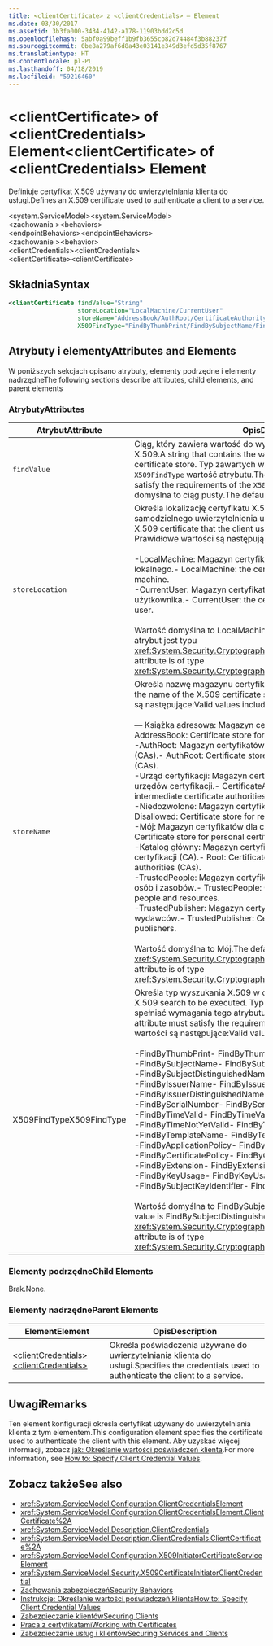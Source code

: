 ```yaml
---
title: <clientCertificate> z <clientCredentials> — Element
ms.date: 03/30/2017
ms.assetid: 3b3fa000-3434-4142-a178-11903bdd2c5d
ms.openlocfilehash: 5abf0a99beff1b9fb3655cb82d74484f3b88237f
ms.sourcegitcommit: 0be8a279af6d8a43e03141e349d3efd5d35f8767
ms.translationtype: HT
ms.contentlocale: pl-PL
ms.lasthandoff: 04/18/2019
ms.locfileid: "59216460"
---
```

# <a name="clientcertificate-of-clientcredentials-element"></a><span data-ttu-id="6d6da-102">\<clientCertificate> of \<clientCredentials> Element</span><span class="sxs-lookup"><span data-stu-id="6d6da-102">\<clientCertificate> of \<clientCredentials> Element</span></span>
<span data-ttu-id="6d6da-103">Definiuje certyfikat X.509 używany do uwierzytelniania klienta do usługi.</span><span class="sxs-lookup"><span data-stu-id="6d6da-103">Defines an X.509 certificate used to authenticate a client to a service.</span></span>  
  
 <span data-ttu-id="6d6da-104">\<system.ServiceModel></span><span class="sxs-lookup"><span data-stu-id="6d6da-104">\<system.ServiceModel></span></span>  
<span data-ttu-id="6d6da-105">\<zachowania ></span><span class="sxs-lookup"><span data-stu-id="6d6da-105">\<behaviors></span></span>  
<span data-ttu-id="6d6da-106">\<endpointBehaviors></span><span class="sxs-lookup"><span data-stu-id="6d6da-106">\<endpointBehaviors></span></span>  
<span data-ttu-id="6d6da-107">\<zachowanie ></span><span class="sxs-lookup"><span data-stu-id="6d6da-107">\<behavior></span></span>  
<span data-ttu-id="6d6da-108">\<clientCredentials></span><span class="sxs-lookup"><span data-stu-id="6d6da-108">\<clientCredentials></span></span>  
<span data-ttu-id="6d6da-109">\<clientCertificate></span><span class="sxs-lookup"><span data-stu-id="6d6da-109">\<clientCertificate></span></span>  
  
## <a name="syntax"></a><span data-ttu-id="6d6da-110">Składnia</span><span class="sxs-lookup"><span data-stu-id="6d6da-110">Syntax</span></span>  
  
```xml  
<clientCertificate findValue="String"
                   storeLocation="LocalMachine/CurrentUser"
                   storeName="AddressBook/AuthRoot/CertificateAuthority/Disallowed/My/Root/TrustedPeople/TrustedPublisher"
                   X509FindType="FindByThumbPrint/FindBySubjectName/FindBySubjectDistinguishedName/FindByIssuerName/FindByIssuerDistinguishedName/FindBySerialNumber/FindByTimeValid/FindByTimeNotYetValid/FindByTemplateName/FindByApplicationPolicy/FindByCertificatePolicy/FindByExtension/FindByKeyUsage/FindBySubjectKeyIdentifier" />
```  
  
## <a name="attributes-and-elements"></a><span data-ttu-id="6d6da-111">Atrybuty i elementy</span><span class="sxs-lookup"><span data-stu-id="6d6da-111">Attributes and Elements</span></span>  
 <span data-ttu-id="6d6da-112">W poniższych sekcjach opisano atrybuty, elementy podrzędne i elementy nadrzędne</span><span class="sxs-lookup"><span data-stu-id="6d6da-112">The following sections describe attributes, child elements, and parent elements</span></span>  
  
### <a name="attributes"></a><span data-ttu-id="6d6da-113">Atrybuty</span><span class="sxs-lookup"><span data-stu-id="6d6da-113">Attributes</span></span>  
  
|<span data-ttu-id="6d6da-114">Atrybut</span><span class="sxs-lookup"><span data-stu-id="6d6da-114">Attribute</span></span>|<span data-ttu-id="6d6da-115">Opis</span><span class="sxs-lookup"><span data-stu-id="6d6da-115">Description</span></span>|  
|---------------|-----------------|  
|`findValue`|<span data-ttu-id="6d6da-116">Ciąg, który zawiera wartość do wyszukania w magazynie certyfikatów X.509.</span><span class="sxs-lookup"><span data-stu-id="6d6da-116">A string that contains the value to search for in the X.509 certificate store.</span></span> <span data-ttu-id="6d6da-117">Typ zawartych w atrybucie musi spełniać wymagania `X509FindType` wartość atrybutu.</span><span class="sxs-lookup"><span data-stu-id="6d6da-117">The type contained in the attribute must satisfy the requirements of the `X509FindType` attribute value.</span></span> <span data-ttu-id="6d6da-118">Wartość domyślna to ciąg pusty.</span><span class="sxs-lookup"><span data-stu-id="6d6da-118">The default is an empty string.</span></span>|  
|`storeLocation`|<span data-ttu-id="6d6da-119">Określa lokalizację certyfikatu X.509, używanego przez klienta do samodzielnego uwierzytelnienia usługi.</span><span class="sxs-lookup"><span data-stu-id="6d6da-119">Specifies the location of the X.509 certificate that the client uses to authenticate itself to the service.</span></span> <span data-ttu-id="6d6da-120">Prawidłowe wartości są następujące:</span><span class="sxs-lookup"><span data-stu-id="6d6da-120">Valid values include the following:</span></span><br /><br /> <span data-ttu-id="6d6da-121">-LocalMachine: Magazyn certyfikatów przypisany do komputera lokalnego.</span><span class="sxs-lookup"><span data-stu-id="6d6da-121">-   LocalMachine: the certificate store assigned to the local machine.</span></span><br /><span data-ttu-id="6d6da-122">-CurrentUser: Magazyn certyfikatów przypisany do bieżącego użytkownika.</span><span class="sxs-lookup"><span data-stu-id="6d6da-122">-   CurrentUser: the certificate store assigned to the current user.</span></span><br /><br /> <span data-ttu-id="6d6da-123">Wartość domyślna to LocalMachine.</span><span class="sxs-lookup"><span data-stu-id="6d6da-123">The default is LocalMachine.</span></span> <span data-ttu-id="6d6da-124">Ten atrybut jest typu <xref:System.Security.Cryptography.X509Certificates.StoreLocation>.</span><span class="sxs-lookup"><span data-stu-id="6d6da-124">This attribute is of type <xref:System.Security.Cryptography.X509Certificates.StoreLocation>.</span></span>|  
|`storeName`|<span data-ttu-id="6d6da-125">Określa nazwę magazynu certyfikatu X.509 do wyszukiwania.</span><span class="sxs-lookup"><span data-stu-id="6d6da-125">Specifies the name of the X.509 certificate store to search.</span></span> <span data-ttu-id="6d6da-126">Prawidłowe wartości są następujące:</span><span class="sxs-lookup"><span data-stu-id="6d6da-126">Valid values include the following:</span></span><br /><br /> <span data-ttu-id="6d6da-127">— Książka adresowa: Magazyn certyfikatów dla innych użytkowników.</span><span class="sxs-lookup"><span data-stu-id="6d6da-127">-   AddressBook: Certificate store for other users.</span></span><br /><span data-ttu-id="6d6da-128">-AuthRoot: Magazyn certyfikatów dla urzędów certyfikacji innych firm (CAs).</span><span class="sxs-lookup"><span data-stu-id="6d6da-128">-   AuthRoot: Certificate store for third-party certificate authorities (CAs).</span></span><br /><span data-ttu-id="6d6da-129">-Urząd certyfikacji: Magazyn certyfikatów dla certyfikatów pośrednich urzędów certyfikacji.</span><span class="sxs-lookup"><span data-stu-id="6d6da-129">-   CertificateAuthority: Certificate store for intermediate certificate authorities (CAs).</span></span><br /><span data-ttu-id="6d6da-130">-Niedozwolone: Magazyn certyfikatów dla odwołanych certyfikatów.</span><span class="sxs-lookup"><span data-stu-id="6d6da-130">-   Disallowed: Certificate store for revoked certificates.</span></span><br /><span data-ttu-id="6d6da-131">-Mój: Magazyn certyfikatów dla certyfikatów osobistych.</span><span class="sxs-lookup"><span data-stu-id="6d6da-131">-   My: Certificate store for personal certificates.</span></span><br /><span data-ttu-id="6d6da-132">-Katalog główny: Magazyn certyfikatów zaufanych głównych urzędów certyfikacji (CA).</span><span class="sxs-lookup"><span data-stu-id="6d6da-132">-   Root: Certificate store for trusted root certificate authorities (CAs).</span></span><br /><span data-ttu-id="6d6da-133">-TrustedPeople: Magazyn certyfikatów dla bezpośrednio zaufanych osób i zasobów.</span><span class="sxs-lookup"><span data-stu-id="6d6da-133">-   TrustedPeople: Certificate store for directly trusted people and resources.</span></span><br /><span data-ttu-id="6d6da-134">-TrustedPublisher: Magazyn certyfikatów dla bezpośrednio zaufanych wydawców.</span><span class="sxs-lookup"><span data-stu-id="6d6da-134">-   TrustedPublisher: Certificate store for directly trusted publishers.</span></span><br /><br /> <span data-ttu-id="6d6da-135">Wartość domyślna to Mój.</span><span class="sxs-lookup"><span data-stu-id="6d6da-135">The default is My.</span></span> <span data-ttu-id="6d6da-136">Ten atrybut jest typu <xref:System.Security.Cryptography.X509Certificates.StoreName>.</span><span class="sxs-lookup"><span data-stu-id="6d6da-136">This attribute is of type <xref:System.Security.Cryptography.X509Certificates.StoreName>.</span></span>|  
|<span data-ttu-id="6d6da-137">X509FindType</span><span class="sxs-lookup"><span data-stu-id="6d6da-137">X509FindType</span></span>|<span data-ttu-id="6d6da-138">Określa typ wyszukania X.509 w celu wykonania.</span><span class="sxs-lookup"><span data-stu-id="6d6da-138">Defines the type of X.509 search to be executed.</span></span> <span data-ttu-id="6d6da-139">Typ zawarty w `findValue` atrybut musi spełniać wymagania tego atrybutu.</span><span class="sxs-lookup"><span data-stu-id="6d6da-139">The type contained in the `findValue` attribute must satisfy the requirements of this attribute.</span></span> <span data-ttu-id="6d6da-140">Prawidłowe wartości są następujące:</span><span class="sxs-lookup"><span data-stu-id="6d6da-140">Valid values include the following:</span></span><br /><br /> <span data-ttu-id="6d6da-141">-FindByThumbPrint</span><span class="sxs-lookup"><span data-stu-id="6d6da-141">-   FindByThumbPrint</span></span><br /><span data-ttu-id="6d6da-142">-FindBySubjectName</span><span class="sxs-lookup"><span data-stu-id="6d6da-142">-   FindBySubjectName</span></span><br /><span data-ttu-id="6d6da-143">-FindBySubjectDistinguishedName</span><span class="sxs-lookup"><span data-stu-id="6d6da-143">-   FindBySubjectDistinguishedName</span></span><br /><span data-ttu-id="6d6da-144">-FindByIssuerName</span><span class="sxs-lookup"><span data-stu-id="6d6da-144">-   FindByIssuerName</span></span><br /><span data-ttu-id="6d6da-145">-FindByIssuerDistinguishedName</span><span class="sxs-lookup"><span data-stu-id="6d6da-145">-   FindByIssuerDistinguishedName</span></span><br /><span data-ttu-id="6d6da-146">-FindBySerialNumber</span><span class="sxs-lookup"><span data-stu-id="6d6da-146">-   FindBySerialNumber</span></span><br /><span data-ttu-id="6d6da-147">-FindByTimeValid</span><span class="sxs-lookup"><span data-stu-id="6d6da-147">-   FindByTimeValid</span></span><br /><span data-ttu-id="6d6da-148">-FindByTimeNotYetValid</span><span class="sxs-lookup"><span data-stu-id="6d6da-148">-   FindByTimeNotYetValid</span></span><br /><span data-ttu-id="6d6da-149">-FindByTemplateName</span><span class="sxs-lookup"><span data-stu-id="6d6da-149">-   FindByTemplateName</span></span><br /><span data-ttu-id="6d6da-150">-FindByApplicationPolicy</span><span class="sxs-lookup"><span data-stu-id="6d6da-150">-   FindByApplicationPolicy</span></span><br /><span data-ttu-id="6d6da-151">-FindByCertificatePolicy</span><span class="sxs-lookup"><span data-stu-id="6d6da-151">-   FindByCertificatePolicy</span></span><br /><span data-ttu-id="6d6da-152">-FindByExtension</span><span class="sxs-lookup"><span data-stu-id="6d6da-152">-   FindByExtension</span></span><br /><span data-ttu-id="6d6da-153">-FindByKeyUsage</span><span class="sxs-lookup"><span data-stu-id="6d6da-153">-   FindByKeyUsage</span></span><br /><span data-ttu-id="6d6da-154">-FindBySubjectKeyIdentifier</span><span class="sxs-lookup"><span data-stu-id="6d6da-154">-   FindBySubjectKeyIdentifier</span></span><br /><br /> <span data-ttu-id="6d6da-155">Wartość domyślna to FindBySubjectDistinguishedName.</span><span class="sxs-lookup"><span data-stu-id="6d6da-155">The default value is FindBySubjectDistinguishedName.</span></span> <span data-ttu-id="6d6da-156">Ten atrybut jest typu <xref:System.Security.Cryptography.X509Certificates.X509FindType>.</span><span class="sxs-lookup"><span data-stu-id="6d6da-156">This attribute is of type <xref:System.Security.Cryptography.X509Certificates.X509FindType>.</span></span>|  
  
### <a name="child-elements"></a><span data-ttu-id="6d6da-157">Elementy podrzędne</span><span class="sxs-lookup"><span data-stu-id="6d6da-157">Child Elements</span></span>  
 <span data-ttu-id="6d6da-158">Brak.</span><span class="sxs-lookup"><span data-stu-id="6d6da-158">None.</span></span>  
  
### <a name="parent-elements"></a><span data-ttu-id="6d6da-159">Elementy nadrzędne</span><span class="sxs-lookup"><span data-stu-id="6d6da-159">Parent Elements</span></span>  
  
|<span data-ttu-id="6d6da-160">Element</span><span class="sxs-lookup"><span data-stu-id="6d6da-160">Element</span></span>|<span data-ttu-id="6d6da-161">Opis</span><span class="sxs-lookup"><span data-stu-id="6d6da-161">Description</span></span>|  
|-------------|-----------------|  
|[<span data-ttu-id="6d6da-162">\<clientCredentials></span><span class="sxs-lookup"><span data-stu-id="6d6da-162">\<clientCredentials></span></span>](../../../../../docs/framework/configure-apps/file-schema/wcf/clientcredentials.md)|<span data-ttu-id="6d6da-163">Określa poświadczenia używane do uwierzytelniania klienta do usługi.</span><span class="sxs-lookup"><span data-stu-id="6d6da-163">Specifies the credentials used to authenticate the client to a service.</span></span>|  
  
## <a name="remarks"></a><span data-ttu-id="6d6da-164">Uwagi</span><span class="sxs-lookup"><span data-stu-id="6d6da-164">Remarks</span></span>  
 <span data-ttu-id="6d6da-165">Ten element konfiguracji określa certyfikat używany do uwierzytelniania klienta z tym elementem.</span><span class="sxs-lookup"><span data-stu-id="6d6da-165">This configuration element specifies the certificate used to authenticate the client with this element.</span></span> <span data-ttu-id="6d6da-166">Aby uzyskać więcej informacji, zobacz [jak: Określanie wartości poświadczeń klienta](../../../../../docs/framework/wcf/how-to-specify-client-credential-values.md).</span><span class="sxs-lookup"><span data-stu-id="6d6da-166">For more information, see [How to: Specify Client Credential Values](../../../../../docs/framework/wcf/how-to-specify-client-credential-values.md).</span></span>  
  
## <a name="see-also"></a><span data-ttu-id="6d6da-167">Zobacz także</span><span class="sxs-lookup"><span data-stu-id="6d6da-167">See also</span></span>

- <xref:System.ServiceModel.Configuration.ClientCredentialsElement>
- <xref:System.ServiceModel.Configuration.ClientCredentialsElement.ClientCertificate%2A>
- <xref:System.ServiceModel.Description.ClientCredentials>
- <xref:System.ServiceModel.Description.ClientCredentials.ClientCertificate%2A>
- <xref:System.ServiceModel.Configuration.X509InitiatorCertificateServiceElement>
- <xref:System.ServiceModel.Security.X509CertificateInitiatorClientCredential>
- [<span data-ttu-id="6d6da-168">Zachowania zabezpieczeń</span><span class="sxs-lookup"><span data-stu-id="6d6da-168">Security Behaviors</span></span>](../../../../../docs/framework/wcf/feature-details/security-behaviors-in-wcf.md)
- [<span data-ttu-id="6d6da-169">Instrukcje: Określanie wartości poświadczeń klienta</span><span class="sxs-lookup"><span data-stu-id="6d6da-169">How to: Specify Client Credential Values</span></span>](../../../../../docs/framework/wcf/how-to-specify-client-credential-values.md)
- [<span data-ttu-id="6d6da-170">Zabezpieczanie klientów</span><span class="sxs-lookup"><span data-stu-id="6d6da-170">Securing Clients</span></span>](../../../../../docs/framework/wcf/securing-clients.md)
- [<span data-ttu-id="6d6da-171">Praca z certyfikatami</span><span class="sxs-lookup"><span data-stu-id="6d6da-171">Working with Certificates</span></span>](../../../../../docs/framework/wcf/feature-details/working-with-certificates.md)
- [<span data-ttu-id="6d6da-172">Zabezpieczanie usług i klientów</span><span class="sxs-lookup"><span data-stu-id="6d6da-172">Securing Services and Clients</span></span>](../../../../../docs/framework/wcf/feature-details/securing-services-and-clients.md)
